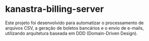 # kanastra-billing-server
Este projeto foi desenvolvido para automatizar o processamento de arquivos CSV, a geração de boletos bancários e o envio de e-mails, utilizando arquitetura baseada em DDD (Domain-Driven Design).
